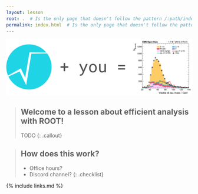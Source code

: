 ```yaml
---
layout: lesson
root: .  # Is the only page that doesn't follow the pattern /:path/index.html
permalink: index.html  # Is the only page that doesn't follow the pattern /:path/index.html
---
```


![](fig/banner.png)

> ## Welcome to a lesson about efficient analysis with ROOT!
> TODO
{: .callout}

> ## How does this work?
> - Office hours?
> - Discord channel?
{: .checklist}

<!-- this is an html comment -->

{% include links.md %}
